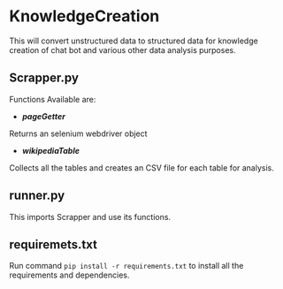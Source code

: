 # KnowledgeCreation
This will convert unstructured data to structured data for knowledge creation of chat bot and various other data analysis purposes.

## Scrapper.py
Functions Available are:
* _**pageGetter**_

Returns an selenium webdriver object

* _**wikipediaTable**_

Collects all the tables and creates an CSV file for each table for analysis.

## runner.py
This imports Scrapper and use its functions.

## requiremets.txt
Run command `pip install -r requirements.txt` to install all the requirements and dependencies.
